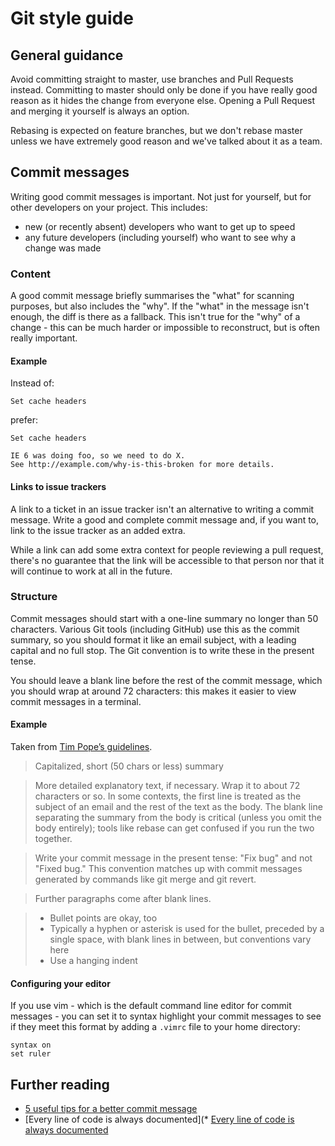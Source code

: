 # Git style guide

## General guidance

Avoid committing straight to master, use branches and Pull Requests instead.
Committing to master should only be done if you have really good reason as it
hides the change from everyone else. Opening a Pull Request and merging it
yourself is always an option.

Rebasing is expected on feature branches, but we don't rebase master unless we
have extremely good reason and we've talked about it as a team.

## Commit messages

Writing good commit messages is important. Not just for yourself, but for other
developers on your project. This includes:

* new (or recently absent) developers who want to get up to speed
* any future developers (including yourself) who want to see why a change was
  made

### Content

A good commit message briefly summarises the "what" for scanning purposes, but
also includes the "why". If the "what" in the message isn't enough, the diff is
there as a fallback. This isn't true for the "why" of a change - this can be
much harder or impossible to reconstruct, but is often really important.

#### Example

Instead of:

```
Set cache headers
```

prefer:

```
Set cache headers

IE 6 was doing foo, so we need to do X.
See http://example.com/why-is-this-broken for more details.
```

#### Links to issue trackers

A link to a ticket in an issue tracker isn't an alternative to writing a commit
message. Write a good and complete commit message and, if you want to, link to
the issue tracker as an added extra.

While a link can add some extra context for people reviewing a pull request,
there's no guarantee that the link will be accessible to that person nor that it
will continue to work at all in the future.

### Structure

Commit messages should start with a one-line summary no longer than 50
characters. Various Git tools (including GitHub) use this as the commit
summary, so you should format it like an email subject, with a leading capital
and no full stop. The Git convention is to write these in the present tense.

You should leave a blank line before the rest of the commit message, which you
should wrap at around 72 characters: this makes it easier to view commit
messages in a terminal.


#### Example

Taken from [Tim Pope’s guidelines](http://tbaggery.com/2008/04/19/a-note-about-git-commit-messages.html).

> Capitalized, short (50 chars or less) summary

> More detailed explanatory text, if necessary.  Wrap it to about 72
characters or so.  In some contexts, the first line is treated as the
subject of an email and the rest of the text as the body.  The blank
line separating the summary from the body is critical (unless you omit
the body entirely); tools like rebase can get confused if you run the
two together.

> Write your commit message in the present tense: "Fix bug" and not "Fixed
bug."  This convention matches up with commit messages generated by
commands like git merge and git revert.

> Further paragraphs come after blank lines.

> - Bullet points are okay, too
> - Typically a hyphen or asterisk is used for the bullet, preceded by a
  single space, with blank lines in between, but conventions vary here
> - Use a hanging indent

#### Configuring your editor

If you use vim - which is the default command line editor for commit messages -
you can set it to syntax highlight your commit messages to see if they meet this
format by adding a `.vimrc` file to your home directory:

    syntax on
    set ruler

## Further reading

* [5 useful tips for a better commit message](http://robots.thoughtbot.com/5-useful-tips-for-a-better-commit-message)
* [Every line of code is always documented](* [Every line of code is always documented](http://mislav.net/2014/02/hidden-documentation/)

